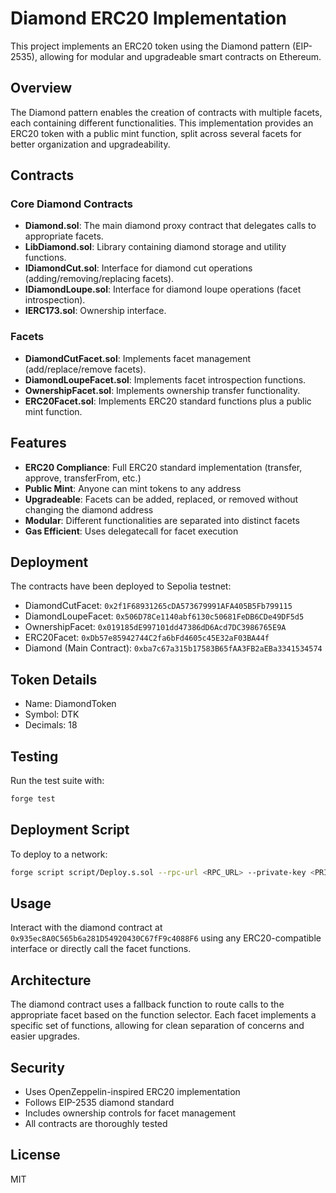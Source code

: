 # Diamond ERC20 Implementation

This project implements an ERC20 token using the Diamond pattern (EIP-2535), allowing for modular and upgradeable smart contracts on Ethereum.

## Overview

The Diamond pattern enables the creation of contracts with multiple facets, each containing different functionalities. This implementation provides an ERC20 token with a public mint function, split across several facets for better organization and upgradeability.

## Contracts

### Core Diamond Contracts
- **Diamond.sol**: The main diamond proxy contract that delegates calls to appropriate facets.
- **LibDiamond.sol**: Library containing diamond storage and utility functions.
- **IDiamondCut.sol**: Interface for diamond cut operations (adding/removing/replacing facets).
- **IDiamondLoupe.sol**: Interface for diamond loupe operations (facet introspection).
- **IERC173.sol**: Ownership interface.

### Facets
- **DiamondCutFacet.sol**: Implements facet management (add/replace/remove facets).
- **DiamondLoupeFacet.sol**: Implements facet introspection functions.
- **OwnershipFacet.sol**: Implements ownership transfer functionality.
- **ERC20Facet.sol**: Implements ERC20 standard functions plus a public mint function.

## Features

- **ERC20 Compliance**: Full ERC20 standard implementation (transfer, approve, transferFrom, etc.)
- **Public Mint**: Anyone can mint tokens to any address
- **Upgradeable**: Facets can be added, replaced, or removed without changing the diamond address
- **Modular**: Different functionalities are separated into distinct facets
- **Gas Efficient**: Uses delegatecall for facet execution

## Deployment

The contracts have been deployed to Sepolia testnet:

- DiamondCutFacet: `0x2f1F68931265cDA573679991AFA405B5Fb799115`
- DiamondLoupeFacet: `0x506D78Ce1140abf6130c50681FeDB6CDe49DF5d5`
- OwnershipFacet: `0x019185dE997101dd47386dD6Acd7DC3986765E9A`
- ERC20Facet: `0xDb57e85942744C2fa6bFd4605c45E32aF03BA44f`
- Diamond (Main Contract): `0xba7c67a315b17583B65fAA3FB2aEBa3341534574`

## Token Details

- Name: DiamondToken
- Symbol: DTK
- Decimals: 18

## Testing

Run the test suite with:
```bash
forge test
```

## Deployment Script

To deploy to a network:
```bash
forge script script/Deploy.s.sol --rpc-url <RPC_URL> --private-key <PRIVATE_KEY> --broadcast --verify --etherscan-api-key <API_KEY>
```

## Usage

Interact with the diamond contract at `0x935ec8A0C565b6a281D54920430C67fF9c4088F6` using any ERC20-compatible interface or directly call the facet functions.

## Architecture

The diamond contract uses a fallback function to route calls to the appropriate facet based on the function selector. Each facet implements a specific set of functions, allowing for clean separation of concerns and easier upgrades.

## Security

- Uses OpenZeppelin-inspired ERC20 implementation
- Follows EIP-2535 diamond standard
- Includes ownership controls for facet management
- All contracts are thoroughly tested

## License

MIT
